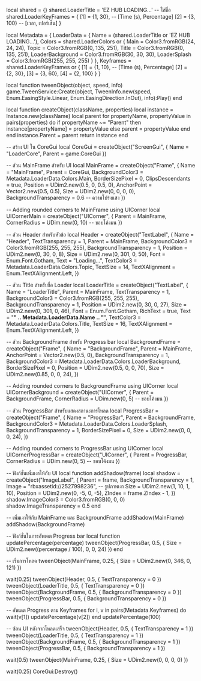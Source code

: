 local shared = {}
shared.LoaderTitle = 'EZ HUB LOADING...' -- ใส่ชื่อ
shared.LoaderKeyFrames = {
   [1] = {1, 30}, -- [Time (s), Percentage] 
   [2] = {3, 100} -- [เวลา, เปอร์เซ็น]
}

local Metadata = {
	LoaderData = {
		Name = (shared.LoaderTitle or 'EZ HUB LOADING...'),
		Colors = shared.LoaderColors or {
			Main = Color3.fromRGB(24, 24, 24),
			Topic = Color3.fromRGB(0, 135, 251),
			Title = Color3.fromRGB(0, 135, 251),
			LoaderBackground = Color3.fromRGB(30, 30, 30),
			LoaderSplash = Color3.fromRGB(255, 255, 255)
		}
	},
	Keyframes = shared.LoaderKeyFrames or {
		[1] = {1, 10}, -- [Time (s), Percentage]
		[2] = {2, 30},
		[3] = {3, 60},
		[4] = {2, 100}
	}
}

local function tweenObject(object, speed, info)
	game.TweenService:Create(object, TweenInfo.new(speed, Enum.EasingStyle.Linear, Enum.EasingDirection.InOut), info):Play()
end

local function createObject(className, properties)
	local instance = Instance.new(className)
	local parent
	for propertyName, propertyValue in pairs(properties) do
		if propertyName ~= "Parent" then
			instance[propertyName] = propertyValue
		else
			parent = propertyValue
		end
	end
	instance.Parent = parent
	return instance
end

-- สร้าง UI ใน CoreGui
local CoreGui = createObject("ScreenGui", {
	Name = "LoaderCore",
	Parent = game.CoreGui
})

-- ส่วน MainFrame สำหรับ UI
local MainFrame = createObject("Frame", {
	Name = "MainFrame",
	Parent = CoreGui,
	BackgroundColor3 = Metadata.LoaderData.Colors.Main,
	BorderSizePixel = 0,
	ClipsDescendants = true,
	Position = UDim2.new(0.5, 0, 0.5, 0),
	AnchorPoint = Vector2.new(0.5, 0.5),
	Size = UDim2.new(0, 0, 0, 0),
	BackgroundTransparency = 0.6 -- ความโปร่งแสง
})

-- Adding rounded corners to MainFrame using UICorner
local UICornerMain = createObject("UICorner", {
	Parent = MainFrame,
	CornerRadius = UDim.new(0, 10) -- ขอบโค้งมน
})

-- ส่วน Header สำหรับหัวข้อ
local Header = createObject("TextLabel", {
	Name = "Header",
	TextTransparency = 1,
	Parent = MainFrame,
	BackgroundColor3 = Color3.fromRGB(255, 255, 255),
	BackgroundTransparency = 1,
	Position = UDim2.new(0, 30, 0, 8),
	Size = UDim2.new(0, 301, 0, 50),
	Font = Enum.Font.Gotham,
	Text = "Loading...",
	TextColor3 = Metadata.LoaderData.Colors.Topic,
	TextSize = 14,
	TextXAlignment = Enum.TextXAlignment.Left,
})

-- ส่วน Title สำหรับชื่อ Loader
local LoaderTitle = createObject("TextLabel", {
	Name = "LoaderTitle",
	Parent = MainFrame,
	TextTransparency = 1,
	BackgroundColor3 = Color3.fromRGB(255, 255, 255),
	BackgroundTransparency = 1,
	Position = UDim2.new(0, 30, 0, 27),
	Size = UDim2.new(0, 301, 0, 46),
	Font = Enum.Font.Gotham,
	RichText = true,
	Text = "<b>" .. Metadata.LoaderData.Name .. "</b>",
	TextColor3 = Metadata.LoaderData.Colors.Title,
	TextSize = 16,
	TextXAlignment = Enum.TextXAlignment.Left,
})

-- ส่วน BackgroundFrame สำหรับ Progress bar
local BackgroundFrame = createObject("Frame", {
	Name = "BackgroundFrame",
	Parent = MainFrame,
	AnchorPoint = Vector2.new(0.5, 0),
	BackgroundTransparency = 1,
	BackgroundColor3 = Metadata.LoaderData.Colors.LoaderBackground,
	BorderSizePixel = 0,
	Position = UDim2.new(0.5, 0, 0, 70),
	Size = UDim2.new(0.85, 0, 0, 24),
})

-- Adding rounded corners to BackgroundFrame using UICorner
local UICornerBackground = createObject("UICorner", {
	Parent = BackgroundFrame,
	CornerRadius = UDim.new(0, 5) -- ขอบโค้งมน
})

-- ส่วน ProgressBar สำหรับแสดงสถานะการโหลด
local ProgressBar = createObject("Frame", {
	Name = "ProgressBar",
	Parent = BackgroundFrame,
	BackgroundColor3 = Metadata.LoaderData.Colors.LoaderSplash,
	BackgroundTransparency = 1,
	BorderSizePixel = 0,
	Size = UDim2.new(0, 0, 0, 24),
})

-- Adding rounded corners to ProgressBar using UICorner
local UICornerProgressBar = createObject("UICorner", {
	Parent = ProgressBar,
	CornerRadius = UDim.new(0, 5) -- ขอบโค้งมน
})

-- ฟังก์ชั่นเพิ่มเงาให้กับ UI
local function addShadow(frame)
	local shadow = createObject("ImageLabel", {
		Parent = frame,
		BackgroundTransparency = 1,
		Image = "rbxassetid://2527998236", -- รูปภาพเงา
		Size = UDim2.new(1, 10, 1, 10),
		Position = UDim2.new(0, -5, 0, -5),
		ZIndex = frame.ZIndex - 1,
	})
	shadow.ImageColor3 = Color3.fromRGB(0, 0, 0)
	shadow.ImageTransparency = 0.5
end

-- เพิ่มเงาให้กับ MainFrame และ BackgroundFrame
addShadow(MainFrame)
addShadow(BackgroundFrame)

-- ฟังก์ชั่นในการอัพเดต Progress bar
local function updatePercentage(percentage)
	tweenObject(ProgressBar, 0.5, {
		Size = UDim2.new((percentage / 100), 0, 0, 24)
	})
end

-- เริ่มการโหลด
tweenObject(MainFrame, 0.25, {
	Size = UDim2.new(0, 346, 0, 121)
})

wait(0.25)
tweenObject(Header, 0.5, {
	TextTransparency = 0
})
tweenObject(LoaderTitle, 0.5, {
	TextTransparency = 0
})
tweenObject(BackgroundFrame, 0.5, {
	BackgroundTransparency = 0
})
tweenObject(ProgressBar, 0.5, {
	BackgroundTransparency = 0
})

-- อัพเดต Progress ตาม Keyframes
for i, v in pairs(Metadata.Keyframes) do
	wait(v[1])
	updatePercentage(v[2])
end
updatePercentage(100)

-- ซ่อน UI หลังจากโหลดเสร็จ
tweenObject(Header, 0.5, {
	TextTransparency = 1
})
tweenObject(LoaderTitle, 0.5, {
	TextTransparency = 1
})
tweenObject(BackgroundFrame, 0.5, {
	BackgroundTransparency = 1
})
tweenObject(ProgressBar, 0.5, {
	BackgroundTransparency = 1
})

wait(0.5)
tweenObject(MainFrame, 0.25, {
	Size = UDim2.new(0, 0, 0, 0)
})

wait(0.25)
CoreGui:Destroy()
